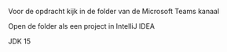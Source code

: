 Voor de opdracht kijk in de folder van de Microsoft Teams kanaal

Open de folder als een project in IntelliJ IDEA

JDK 15
